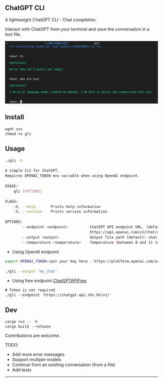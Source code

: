 ## ChatGPT CLI

A lightweight ChatGPT CLI - Chat completion. 

Interact with ChatGPT from your terminal and save the conversation in a text file.

![CLI Example](assets/screenshot.png)


## Install 

```
wget xxx
chmod +x gli
```

## Usage 

```bash
./gli -h 

A simple CLI for ChatGPT.
Requires OPENAI_TOKEN env variable when using OpenAI endpoint.

USAGE:
    gli [OPTIONS]

FLAGS:
    -h, --help       Prints help information
    -V, --version    Prints version information

OPTIONS:
        --endpoint <endpoint>          ChatGPT API endpoint URL. [default:
                                       https://api.openai.com/v1/chat/completions]
        --output <output>              Output file path [default: chat_outputs]
        --temperature <temperature>    Temperature (between 0 and 1) [default: 1.0]

```

- Using OpenAI endpoint

```bash
export OPENAI_TOKEN=<put your key here - https://platform.openai.com/account/api-keys>

./gli --output 'my_chat'
```

- Using free endpoint [ChatGPTAPIFree](https://github.com/ayaka14732/ChatGPTAPIFree)
```
# Token is not required
./gli --endpoint 'https://chatgpt-api.shn.hk/v1/'
```

## Dev

```
cargo run -- -h
cargo build --release
```

Contributions are welcome.

TODO: 
- Add more error messages
- Support multiple models
- Continue from an existing conversation (from a file)
- Add tests


----------
